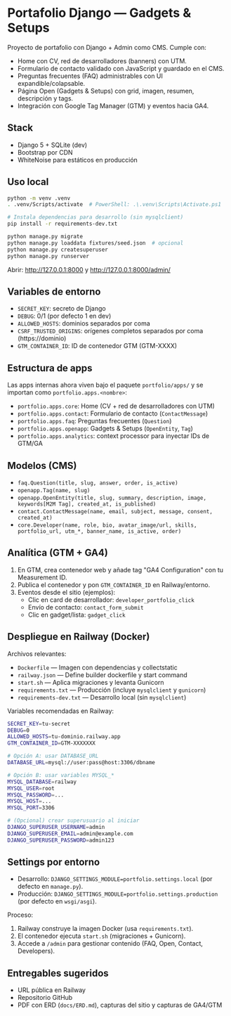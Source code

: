 # Portafolio Django — Gadgets & Setups

Proyecto de portafolio con Django + Admin como CMS. Cumple con:

- Home con CV, red de desarrolladores (banners) con UTM.
- Formulario de contacto validado con JavaScript y guardado en el CMS.
- Preguntas frecuentes (FAQ) administrables con UI expandible/colapsable.
- Página Open (Gadgets & Setups) con grid, imagen, resumen, descripción y tags.
- Integración con Google Tag Manager (GTM) y eventos hacia GA4.

## Stack

- Django 5 + SQLite (dev)
- Bootstrap por CDN
- WhiteNoise para estáticos en producción

## Uso local

```bash
python -m venv .venv
. .venv/Scripts/activate  # PowerShell: .\.venv\Scripts\Activate.ps1

# Instala dependencias para desarrollo (sin mysqlclient)
pip install -r requirements-dev.txt

python manage.py migrate
python manage.py loaddata fixtures/seed.json  # opcional
python manage.py createsuperuser
python manage.py runserver
```

Abrir: http://127.0.0.1:8000 y http://127.0.0.1:8000/admin/

## Variables de entorno

- `SECRET_KEY`: secreto de Django
- `DEBUG`: 0/1 (por defecto 1 en dev)
- `ALLOWED_HOSTS`: dominios separados por coma
- `CSRF_TRUSTED_ORIGINS`: orígenes completos separados por coma (https://dominio)
- `GTM_CONTAINER_ID`: ID de contenedor GTM (GTM-XXXX)

## Estructura de apps

Las apps internas ahora viven bajo el paquete `portfolio/apps/` y se importan como `portfolio.apps.<nombre>`:

- `portfolio.apps.core`: Home (CV + red de desarrolladores con UTM)
- `portfolio.apps.contact`: Formulario de contacto (`ContactMessage`)
- `portfolio.apps.faq`: Preguntas frecuentes (`Question`)
- `portfolio.apps.openapp`: Gadgets & Setups (`OpenEntity`, `Tag`)
- `portfolio.apps.analytics`: context processor para inyectar IDs de GTM/GA

## Modelos (CMS)

- `faq.Question(title, slug, answer, order, is_active)`
- `openapp.Tag(name, slug)`
- `openapp.OpenEntity(title, slug, summary, description, image, keywords[M2M Tag], created_at, is_published)`
- `contact.ContactMessage(name, email, subject, message, consent, created_at)`
- `core.Developer(name, role, bio, avatar_image/url, skills, portfolio_url, utm_*, banner_name, is_active, order)`

## Analítica (GTM + GA4)

1. En GTM, crea contenedor web y añade tag "GA4 Configuration" con tu Measurement ID.
2. Publica el contenedor y pon `GTM_CONTAINER_ID` en Railway/entorno.
3. Eventos desde el sitio (ejemplos):
   - Clic en card de desarrollador: `developer_portfolio_click`
   - Envío de contacto: `contact_form_submit`
   - Clic en gadget/lista: `gadget_click`

## Despliegue en Railway (Docker)

Archivos relevantes:

- `Dockerfile` — Imagen con dependencias y collectstatic
- `railway.json` — Define builder dockerfile y start command
- `start.sh` — Aplica migraciones y levanta Gunicorn
- `requirements.txt` — Producción (incluye `mysqlclient` y `gunicorn`)
- `requirements-dev.txt` — Desarrollo local (sin `mysqlclient`)

Variables recomendadas en Railway:

```bash
SECRET_KEY=tu-secret
DEBUG=0
ALLOWED_HOSTS=tu-dominio.railway.app
GTM_CONTAINER_ID=GTM-XXXXXXX

# Opción A: usar DATABASE_URL
DATABASE_URL=mysql://user:pass@host:3306/dbname

# Opción B: usar variables MYSQL_*
MYSQL_DATABASE=railway
MYSQL_USER=root
MYSQL_PASSWORD=...
MYSQL_HOST=...
MYSQL_PORT=3306

# (Opcional) crear superusuario al iniciar
DJANGO_SUPERUSER_USERNAME=admin
DJANGO_SUPERUSER_EMAIL=admin@example.com
DJANGO_SUPERUSER_PASSWORD=admin123
```

## Settings por entorno

- Desarrollo: `DJANGO_SETTINGS_MODULE=portfolio.settings.local` (por defecto en `manage.py`).
- Producción: `DJANGO_SETTINGS_MODULE=portfolio.settings.production` (por defecto en `wsgi/asgi`).

Proceso:

1) Railway construye la imagen Docker (usa `requirements.txt`).
2) El contenedor ejecuta `start.sh` (migraciones + Gunicorn).
3) Accede a `/admin` para gestionar contenido (FAQ, Open, Contact, Developers).

## Entregables sugeridos

- URL pública en Railway
- Repositorio GitHub
- PDF con ERD (`docs/ERD.md`), capturas del sitio y capturas de GA4/GTM
